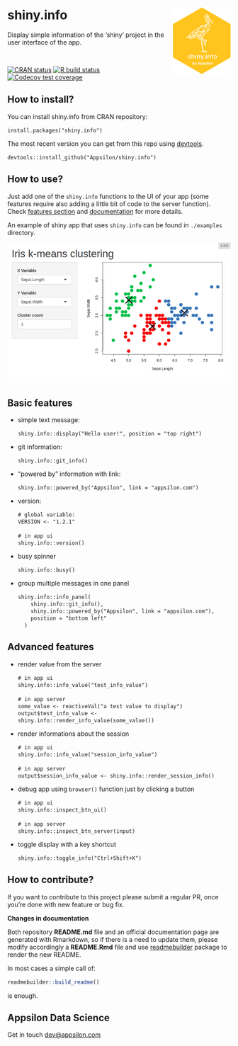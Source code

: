 
<link href="http://fonts.googleapis.com/css?family=Maven+Pro:400,700|Inconsolata" rel="stylesheet" type="text/css">
<link href='docs/style.css' rel='stylesheet' type='text/css'>

# shiny.info <a href='https://github.com/Appsilon/shiny.info'><img src='inst/assets/README_files/logo.png' align="right" height="150" /></a>

<div class="subheader">

Display simple information of the ‘shiny’ project in the user interface
of the app.

</div>

</br>

<!-- badges: start -->

[![CRAN
status](https://www.r-pkg.org/badges/version/shiny.info)](https://cran.r-project.org/package=shiny.info)
[![R build
status](https://github.com/Appsilon/shiny.info/workflows/R-CMD-check/badge.svg)](https://github.com/Appsilon/shiny.info/actions?workflow=R-CMD-check)
[![Codecov test
coverage](https://codecov.io/gh/Appsilon/shiny.info/branch/master/graph/badge.svg)](https://codecov.io/gh/Appsilon/shiny.info?branch=master)
<!-- badges: end -->

<div class="section level2">

## How to install?

You can install shiny.info from CRAN repository:

    install.packages("shiny.info")

The most recent version you can get from this repo using
[devtools](https://github.com/hadley/devtools).

    devtools::install_github("Appsilon/shiny.info")

## How to use?

Just add one of the `shiny.info` functions to the UI of your app (some
features require also adding a little bit of code to the server
function). Check [features section](#basic-features) and
[documentation](https://cran.r-project.org/web/packages/shiny.info/shiny.info.pdf)
for more details.

An example of shiny app that uses `shiny.info` can be found in
`./examples` directory.

![](inst/assets/README_files/example.png)

## Basic features

  - simple text message:
    
        shiny.info::display("Hello user!", position = "top right")

  - git information:
    
        shiny.info::git_info()

  - “powered by” information with link:
    
        shiny.info::powered_by("Appsilon", link = "appsilon.com")

  - version:
    
        # global variable:
        VERSION <- "1.2.1"
        
        # in app ui
        shiny.info::version()

  - busy spinner
    
        shiny.info::busy()

  - group multiple messages in one panel
    
        shiny.info::info_panel(
            shiny.info::git_info(),
            shiny.info::powered_by("Appsilon", link = "appsilon.com"),
            position = "bottom left"
          )

## Advanced features

  - render value from the server
    
        # in app ui
        shiny.info::info_value("test_info_value")
        
        # in app server
        some_value <- reactiveVal("a test value to display")
        output$test_info_value <- shiny.info::render_info_value(some_value())

  - render informations about the session
    
        # in app ui
        shiny.info::info_value("session_info_value")
        
        # in app server
        output$session_info_value <- shiny.info::render_session_info()

  - debug app using `browser()` function just by clicking a button
    
        # in app ui
        shiny.info::inspect_btn_ui()
        
        # in app server
        shiny.info::inspect_btn_server(input)

  - toggle display with a key shortcut
    
        shiny.info::toggle_info("Ctrl+Shift+K")

## How to contribute?

If you want to contribute to this project please submit a regular PR,
once you’re done with new feature or bug fix.<br>

**Changes in documentation**

Both repository **README.md** file and an official documentation page
are generated with Rmarkdown, so if there is a need to update them,
please modify accordingly a **README.Rmd** file and use
[readmebuilder](https://github.com/Appsilon/readmebuilder) package to
render the new README.

In most cases a simple call of:

``` r
readmebuilder::build_readme()
```

is enough.

## Appsilon Data Science

Get in touch [dev@appsilon.com](dev@appsilon.com)

</div>
